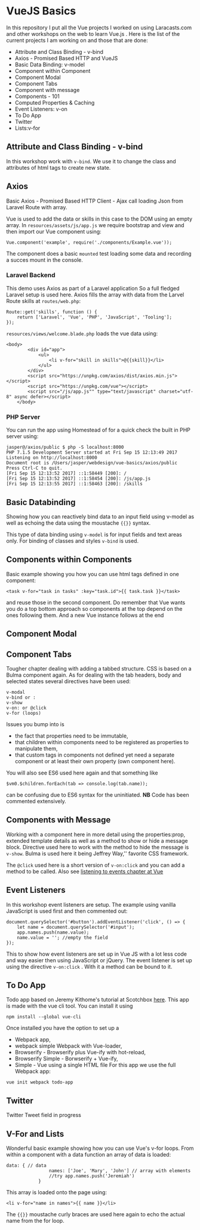 # VueJS Basics

In this repository I put all the Vue projects I worked on using Laracasts.com and other workshops on the web to learn Vue.js .  Here is the list of the current projects I am working on and those that are done:

- Attribute and Class Binding - v-bind
- Axios - Promised Based HTTP and VueJS
- Basic Data Binding: v-model
- Component within Component
- Component Modal
- Component Tabs
- Component with message
- Components - 101
- Computed Properties & Caching
- Event Listeners: v-on
- To Do App
- Twitter
- Lists:v-for

## Attribute and Class Binding - v-bind
In this workshop work with ```v-bind```. We use it to change the class and attributes of html tags to create new state.

## Axios
Basic Axios - Promised Based HTTP Client - Ajax call loading Json from Laravel Route with array. 

Vue is used to add the data or skills in this case to the DOM using an empty array. In `resources/assets/js/app.js` we require bootstrap and view and then import our Vue component using:
```
Vue.component('example', require('./components/Example.vue')); 
```

The component does a basic `mounted` test loading some data and recording a succes mount in the console.
### Laravel Backend
This demo uses Axios as part of a Laravel application So a full fledged Laravel setup is used here. Axios fills the array with data from the Larvel Route skills at `routes/web.php`:

```
Route::get('skills', function () {
    return ['Laravel', 'Vue', 'PHP', 'JavaScript', 'Tooling'];
});
```

`resources/views/welcome.blade.php` loads the vue data using:

```
<body>
        <div id="app">
            <ul>
                <li v-for="skill in skills">@{{skill}}</li>
            </ul>
        </div>
        <script src="https://unpkg.com/axios/dist/axios.min.js"></script>
        <script src="https://unpkg.com/vue"></script>
        <script src="/js/app.js"" type="text/javascript" charset="utf-8" async defer></script>
    </body>
```

### PHP Server
You can run the app using Homestead of for a quick check the built in PHP server using:
```
jasper@/axios/public $ php -S localhost:8000
PHP 7.1.5 Development Server started at Fri Sep 15 12:13:49 2017
Listening on http://localhost:8000
Document root is /Users/jasper/webdesign/vue-basics/axios/public
Press Ctrl-C to quit.
[Fri Sep 15 12:13:52 2017] ::1:58449 [200]: /
[Fri Sep 15 12:13:52 2017] ::1:58454 [200]: /js/app.js
[Fri Sep 15 12:13:55 2017] ::1:58463 [200]: /skills
```
## Basic Databinding
Showing how you can reactively bind data to an input field using v-model as well as echoing the data using the moustache ```{{}}``` syntax.

This type of data binding using ```v-model``` is for input fields and text areas only. For binding of classes and styles ```v-bind``` is used.

## Components within Components
Basic example showing you how you can use html tags defined in one component:
```
<task v-for="task in tasks" :key="task.id">{{ task.task }}</task>
```
and reuse those in the second component. Do remember that Vue wants you do a top bottom approach so components at the top depend on the ones following them. And a new Vue instance follows at the end

## Component Modal

## Component Tabs

Tougher chapter dealing with adding a tabbed structure. CSS is based on a Bulma component again. As for dealing with the tab headers, body and selected states several directives have been used:
```
v-modal
v-bind or : 
v-show
v-on: or @click
v-for (loops)
```
Issues you bump into is 
- the fact that properties need to be immutable, 
- that children within components need to be registered as properties to manipulate them, 
- that custom tags in components not defined yet need a separate component or at least their own property (own component here).

You will also see ES6 used here again and that something like
```
$vm0.$children.forEach(tab => console.log(tab.name));
```
can be confusing due to ES6 syntax for the uninitiated.
**NB** Code has been commented extensively.

## Components with Message
Working with a component here in more detail using the properties:prop, extended template details as well as a method to show or hide a message block. Directive used here to work with the method to hide the message is ```v-show```. Bulma is used here it being Jeffrey Way,'' favorite CSS framework.

The `@click` used here is  a short version of `v-on:click` and you can add a method to be called. Also see [listening to events chapter at Vue](https://vuejs.org/v2/guide/events.html#Listening-to-Events)

## Event Listeners
In this workshop event listeners are setup. The example using vanilla JavaScript is used first and then commented out:
```
document.querySelector('#button').addEventListener('click', () => {
	let name = document.querySelector('#input');
	app.names.push(name.value);
	name.value = ''; //empty the field
});
```
This to show how event listeners are set up in Vue JS with a lot less code and way easier then using JavaScript or jQuery. The event listener is set up using the directive ```v-on:click``` . With it a method can be bound to it.

## To Do App
Todo app based on Jeremy Kithome's tutorial at Scotchbox [here](https://scotch.io/tutorials/build-a-to-do-app-with-vue-js-2). This app is made with the vue cli tool. You can install it using 
```
npm install --global vue-cli
```
Once installed you have the option to set up a 
- Webpack app, 
- webpack simple Webpack with Vue-loader,
-  Browserify - Browserify plus Vue-ify with hot-reload,
-  Browserify Simple - Borwserify + Vue-ify,
-  Simple - Vue using a single HTML file
For this app we use the full Webpack app:
```
vue init webpack todo-app
```
## Twitter

Twitter Tweet field in progress

## V-For and Lists
Wonderful basic example showing how you can use Vue's v-for loops. From within a component with a data function an array of data is loaded:
```
data: { // data
                names: ['Joe', 'Mary', 'John'] // array with elements
                //try app.names.push('Jeremiah')
            }
```
This array is loaded onto the page using:
```
<li v-for="name in names">{{ name }}</li>
```
The `{{}}` moustache curly braces are used here again to echo the actual name from the for loop.

